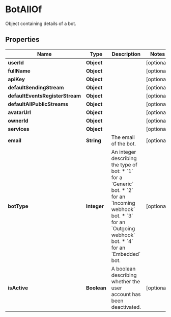 

# BotAllOf

Object containing details of a bot. 

## Properties

Name | Type | Description | Notes
------------ | ------------- | ------------- | -------------
**userId** | **Object** |  |  [optional]
**fullName** | **Object** |  |  [optional]
**apiKey** | **Object** |  |  [optional]
**defaultSendingStream** | **Object** |  |  [optional]
**defaultEventsRegisterStream** | **Object** |  |  [optional]
**defaultAllPublicStreams** | **Object** |  |  [optional]
**avatarUrl** | **Object** |  |  [optional]
**ownerId** | **Object** |  |  [optional]
**services** | **Object** |  |  [optional]
**email** | **String** | The email of the bot.  |  [optional]
**botType** | **Integer** | An integer describing the type of bot: * &#x60;1&#x60; for a &#x60;Generic&#x60; bot. * &#x60;2&#x60; for an &#x60;Incoming webhook&#x60; bot. * &#x60;3&#x60; for an &#x60;Outgoing webhook&#x60; bot. * &#x60;4&#x60; for an &#x60;Embedded&#x60; bot.  |  [optional]
**isActive** | **Boolean** | A boolean describing whether the user account has been deactivated.  |  [optional]



